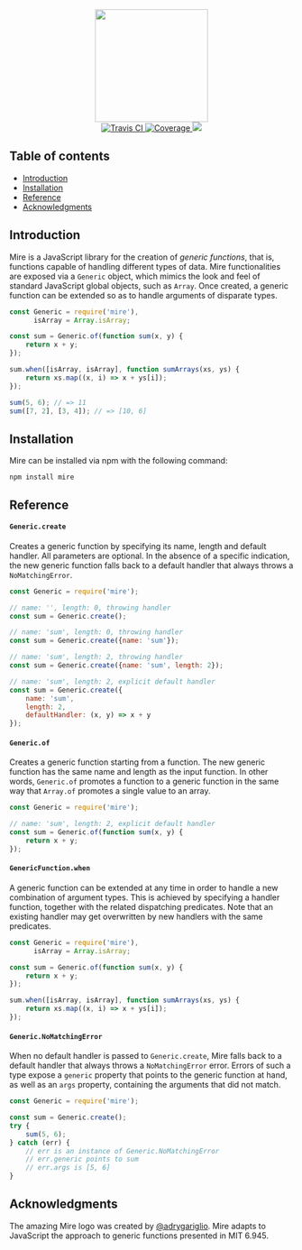 <div align="center">
    <img src="https://www.dropbox.com/s/8ti7tq6b3o0mzgc/mire.png?raw=1" width="200"/>
</div>

<div align="center">
  <a href="https://travis-ci.org/iliocatallo/mire">
    <img src="https://travis-ci.org/iliocatallo/mire.svg?branch=master" alt="Travis CI"/>
  </a>
  <a href="https://coveralls.io/github/iliocatallo/mire">
    <img src="https://coveralls.io/repos/github/iliocatallo/mire/badge.svg?branch=master" alt="Coverage"/>
  </a>
  <a href="https://david-dm.org/iliocatallo/mire" title="Dependencies status">
    <img src="https://david-dm.org/iliocatallo/mire/status.svg"/>
  </a>
</div>

## Table of contents

- [Introduction](#introduction)
- [Installation](#installation)
- [Reference](#reference)
- [Acknowledgments](#acknowledgments)

## Introduction

Mire is a JavaScript library for the creation of _generic functions_, that is, functions capable of handling different types of data. Mire functionalities are exposed via a `Generic` object, which mimics the look and feel of standard JavaScript global objects, such as `Array`. Once created, a generic function can be extended so as to handle arguments of disparate types.

```javascript
const Generic = require('mire'),
      isArray = Array.isArray;

const sum = Generic.of(function sum(x, y) {
    return x + y;
});

sum.when([isArray, isArray], function sumArrays(xs, ys) {
    return xs.map((x, i) => x + ys[i]);
});

sum(5, 6); // => 11
sum([7, 2], [3, 4]); // => [10, 6]
```

## Installation

Mire can be installed via npm with the following command:

```
npm install mire
```

## Reference

#### `Generic.create`

Creates a generic function by specifying its name, length and default handler. All parameters are optional. In the absence of a specific indication, the new generic function falls back to a default handler that always throws a `NoMatchingError`.

```javascript
const Generic = require('mire');

// name: '', length: 0, throwing handler
const sum = Generic.create();

// name: 'sum', length: 0, throwing handler
const sum = Generic.create({name: 'sum'});

// name: 'sum', length: 2, throwing handler
const sum = Generic.create({name: 'sum', length: 2});

// name: 'sum', length: 2, explicit default handler
const sum = Generic.create({
    name: 'sum',
    length: 2,
    defaultHandler: (x, y) => x + y
});
```

#### `Generic.of`

Creates a generic function starting from a function. The new generic function has the same name and length as the input function. In other words, `Generic.of` promotes a function to a generic function in the same way that `Array.of` promotes a single value to an array.

```javascript
const Generic = require('mire');

// name: 'sum', length: 2, explicit default handler
const sum = Generic.of(function sum(x, y) {
    return x + y;
});
```

#### `GenericFunction.when`

A generic function can be extended at any time in order to handle a new combination of argument types. This is achieved by specifying a handler function, together with the related dispatching predicates. Note that an existing handler may get overwritten by new handlers with the same predicates.

```javascript
const Generic = require('mire'),
      isArray = Array.isArray;

const sum = Generic.of(function sum(x, y) {
    return x + y;
});

sum.when([isArray, isArray], function sumArrays(xs, ys) {
    return xs.map((x, i) => x + ys[i]);
});
```

#### `Generic.NoMatchingError`

When no default handler is passed to `Generic.create`, Mire falls back to a default handler that always throws a `NoMatchingError` error. Errors of such a type expose a `generic` property that points to the generic function at hand, as well as an `args` property, containing the arguments that did not match.

```javascript
const Generic = require('mire');

const sum = Generic.create();
try {
    sum(5, 6);
} catch (err) {
    // err is an instance of Generic.NoMatchingError
    // err.generic points to sum
    // err.args is [5, 6]
}
```

## Acknowledgments

The amazing Mire logo was created by [@adrygariglio](https://github.com/adrygariglio). Mire adapts to JavaScript the approach to generic functions presented in MIT 6.945.
